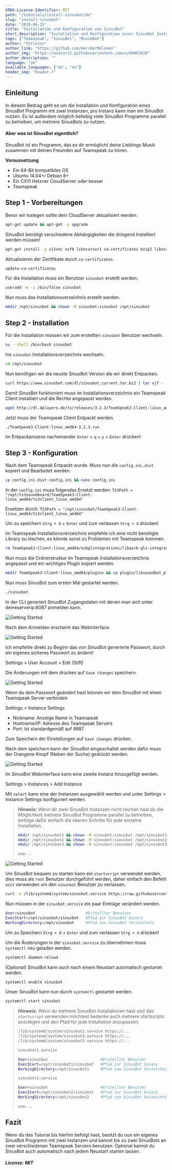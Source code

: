```yaml
---
SPDX-License-Identifier: MIT
path: "/tutorials/install-sinusbot/de"
slug: "install-sinusbot"
date: "2019-04-25"
title: "Installation und Konfiguration von SinusBot"
short_description: "Installation und Konfiguration einer SinusBot Instanz."
tags: ["Teamspeak", "SinusBot", "MusikBot"]
author: "Christos"
author_link: "https://github.com/HerrDerMelonen"
author_img: "https://avatars2.githubusercontent.com/u/49483818"
author_description: ""
language: "de"
available_languages: ["de", "en"]
header_img: "header-7"
---
```


## Einleitung

In diesem Beitrag geht es um die Installation und Konfiguration eines SinusBot Programm mit zwei Instanzen, pro Instanz kann man ein SinusBot nutzen. Es ist außerdem möglich beliebig viele SinusBot Programme parallel zu betreiben, um mehrere SinusBots zu nutzen.

#### Aber was ist SinusBot eigentlich?

SinusBot ist ein Programm, das es dir ermöglicht deine Lieblings Musik zusammen mit deinen Freunden auf Teamspeak zu hören.

**Voraussetzung**

+ Ein 64-Bit kompatibles OS
+ Ubuntu 14.04+/ Debian 8+
+ Ein CX11 Hetzner CloudServer oder besser
+ Teamspeak

## Step 1 - Vorbereitungen

Bevor wir loslegen sollte dein CloudServer aktualisiert werden.
```bash
apt-get update && apt-get -y upgrade
```

SinusBot benötigt verschiedene Abhängigkeiten die dringend Installiert werden müssen!
```bash
apt-get install -y x11vnc xvfb libxcursor1 ca-certificates bzip2 libnss3 libegl1-mesa x11-xkb-utils libasound2 libglib2.0-0 libgl1 libnspr4 libfontconfig1 libxi6 libxcursor1 libxcomposite1 libasound2 libxtst6
```

Aktualisieren der Zertifikate durch `ca-certificates`.
```bash
update-ca-certificates
```

Für die Installation muss ein Benutzer `sinusbot` erstellt werden.
```bash
useradd -m -s /bin/false sinusbot
```

Nun muss das Installationsverzeichnis erstellt werden.
```bash
mkdir /opt/sinusbot && chown -R sinusbot:sinusbot /opt/sinusbot
```

## Step 2 - Installation

Für die Installation müssen wir zum erstellten `sinusbot` Benutzer wechseln.
```bash
su --shell /bin/bash sinusbot
```

Ins `sinusbot` Installationsverzeichnis wechseln.
```bash
cd /opt/sinusbot
```

Nun benötigen wir die neuste SinusBot Version die wir direkt Entpacken.
```bash
curl https://www.sinusbot.com/dl/sinusbot.current.tar.bz2 | tar xjf -
```

Damit SinusBot funktioniert muss im Installationsverzeichnis ein Teamspeak Client installiert und die Rechte angepasst werden.
```bash
wget http://dl.4players.de/ts/releases/3.2.3/TeamSpeak3-Client-linux_amd64-3.2.3.run && chmod 0755 TeamSpeak3-Client-linux_amd64-3.2.3.run
```

Jetzt muss der Teamspeak Client Entpackt werden.
```bash
./TeamSpeak3-Client-linux_amd64-3.2.3.run
```

Im Entpackprozess nacheinander `Enter` + `q` + `y` + `Enter` drücken!

## Step 3 - Konfiguration

Nach dem Teamspeak Entpackt wurde. Muss nun die `config.ini.dist` kopiert und Bearbeitet werden.
```bash
cp config.ini.dist config.ini && nano config.ini
```

In der `config.ini` muss folgendes Ersetzt werden:
`TS3Path = "/opt/ts3soundboard/TeamSpeak3-Client-linux_amd64/ts3client_linux_amd64"`

Ersetzen durch:
`TS3Path = "/opt/sinusbot/TeamSpeak3-Client-linux_amd64/ts3client_linux_amd64"`

Um zu speichern `Strg + O` + `Enter` und zum verlassen  `Strg + X` drücken!

Im Teamspeak Installationsverzeichnis empfehle ich eine nicht benötigte Library zu löschen, es könnte sonst zu Problemen mit Teamspeak kommen.
```bash
rm TeamSpeak3-Client-linux_amd64/xcbglintegrations/libqxcb-glx-integration.so
```

Nun muss die Ordnerstruktur im Teamspeak Installationsverzeichnis angepasst und ein wichtiges Plugin kopiert werden.
```bash
mkdir TeamSpeak3-Client-linux_amd64/plugins && cp plugin/libsoundbot_plugin.so TeamSpeak3-Client-linux_amd64/plugins/ && chmod 755 sinusbot
```

Nun muss SinusBot zum ersten Mal gestartet werden.
```bash
./sinusbot
```

In der CLI generiert SinusBot Zugangsdaten mit denen man sich unter deineserverip:8087 anmelden kann.

![Getting Started](SinusBot-cli.png)

Nach dem Anmelden erscheint das Webinterface.

![Getting Started](SinusBot-webinterface.png)

Ich empfehle direkt zu Beginn das von SinusBot generierte Passwort, durch ein eigenes sicheres Passwort zu ändern!

Settings > User Account > Edit (Stift)

Die Änderungen mit dem drücken auf `Save changes` speichern.

![Getting Started](SinusBot-settings-pwreset.png)

Wenn du dein Passwort geändert hast können wir dein SinusBot mit einen Teamspeak Server verbinden

Settings > Instance Settings

+ Nickname: Anzeige Name in Teamspeak
+ Hostname/IP: Adresse des Teamspeak Servers
+ Port: Ist standardgemäß auf 9987

Zum Speichern der Einstellungen auf `Save changes` drücken.

Nach dem speichern kann der SinusBot eingeschaltet werden dafür muss der Orangene Knopf (Neben der Suche) gedrückt werden.

![Getting Started](SinusBot-settings.png)

Im SinusBot Webinterface kann eine zweite Instanz hinzugefügt werden.

Settings > Instances > Add Instance

Mit `select` kann eine der Instanzen ausgewählt werden und unter Settings > Instance Settings konfiguriert werden.

>***Hinweis:*** Wenn dir zwei SinusBot Instanzen nicht reichen hast du die Möglichkeit mehrere SinusBot Programme parallel zu betreiben, befolge dafür einfach die oberen Schritte für jede einzelne Installation.
>```bash
>mkdir /opt/sinusbot1 && chown -R sinusbot:sinusbot /opt/sinusbot1
>mkdir /opt/sinusbot2 && chown -R sinusbot:sinusbot /opt/sinusbot2
>mkdir /opt/sinusbot3 && chown -R sinusbot:sinusbot /opt/sinusbot3
>
>usw...
>```
![Getting Started](SinusBot-settings-instances.png)

Um SinusBot bequem zu starten kann ein `startscript` verwendet werden, dies muss als `root` Benutzer durchgeführt werden, daher einfach den Befehl ```exit``` verwenden um den `sinusbot` Benutzer zu verlassen.
```bash
curl -o /lib/systemd/system/sinusbot.service https://raw.githubusercontent.com/SinusBot/linux-startscript/master/sinusbot.service && nano /lib/systemd/system/sinusbot.service
```

Nun müssen in der `sinusbot.service` ein paar Einträge verändert werden.
```bash
User=sinusbot                      #Erstellter Benutzer
ExecStart=/opt/sinusbot/sinusbot   #Pfad zur SinusBot binary
WorkingDirectory=/opt/sinusbot     #Pfad zum SinusBot Verzeichnis
```

Um zu Speichern `Strg + O` + `Enter` und zum verlassen `Strg + X` drücken!

Um die Änderungen in der `sinusbot.service` zu übernehmen muss `systemctl` neu geladen werden.
```bash
systemctl daemon-reload
```

(Optional) SinusBot kann auch nach einem Neustart automatisch gestartet werden.
```bash
systemctl enable sinusbot
```

Unser SinusBot kann nun durch `systemctl` gestartet werden.
```bash
systemctl start sinusbot
```

> ***Hinweis:*** Wenn du mehrere SinusBot Installationen hast und das `startscript` verwenden möchtest bedenke auch mehrere startscripts anzulegen und den Pfad für jede Installation anzupassen.
>```bash
>/lib/systemd/system/sinusbot1.service https://...
>/lib/systemd/system/sinusbot2.service https://...
>/lib/systemd/system/sinusbot3.service https://...
>```
>```bash
>sinusbot1.service
>
>User=sinusbot                       #Erstellter Benutzer
>ExecStart=/opt/sinusbot1/sinusbot   #Pfad zur SinusBot binary
>WorkingDirectory=/opt/sinusbot1     #Pfad zum SinusBot Verzeichnis
>
>```
>```bash
>sinusbot2.service
>
>User=sinusbot                       #Erstellter Benutzer
>ExecStart=/opt/sinusbot2/sinusbot   #Pfad zur SinusBot binary
>WorkingDirectory=/opt/sinusbot2     #Pfad zum SinusBot Verzeichnis
>
>usw...
>```
>

## Fazit

Wenn du das Tutorial bis hierhin befolgt hast, besitzt du nun ein eigenes SinusBot Programm mit zwei Instanzen und kannst bis zu zwei SinusBots an zwei verschiedenen Teamspeak Servern benutzen. Optional kannst du SinusBot auch automatisch nach jedem Neustart starten lassen.

##### License: MIT

<!---

Contributors's Certificate of Origin

By making a contribution to this project, I certify that:

(a) The contribution was created in whole or in part by me and I have
    the right to submit it under the license indicated in the file; or

(b) The contribution is based upon previous work that, to the best of my
    knowledge, is covered under an appropriate license and I have the
    right under that license to submit that work with modifications,
    whether created in whole or in part by me, under the same license
    (unless I am permitted to submit under a different license), as
    indicated in the file; or

(c) The contribution was provided directly to me by some other person
    who certified (a), (b) or (c) and I have not modified it.

(d) I understand and agree that this project and the contribution are
    public and that a record of the contribution (including all personal
    information I submit with it, including my sign-off) is maintained
    indefinitely and may be redistributed consistent with this project
    or the license(s) involved.

Signed-off-by: c.akoutas@live.de

-->
